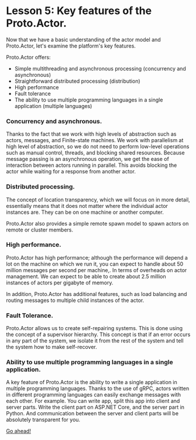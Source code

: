 # Lesson 5: Key features of the Proto.Actor.

Now that we have a basic understanding of the actor model and Proto.Actor, let's examine the platform's key features.

Proto.Actor offers:

- Simple multithreading and asynchronous processing (concurrency and asynchronous)
- Straightforward distributed processing (distribution)
- High performance
- Fault tolerance
- The ability to use multiple programming languages in a single application (multiple languages)

### Concurrency and asynchronous.

Thanks to the fact that we work with high levels of abstraction such as actors, messages, and Finite-state machines. We work with parallelism at high level of abstraction, so we do not need to perform low-level operations such as manual control, threads, and blocking shared resources. Because message passing is an asynchronous operation, we get the ease of interaction between actors running in parallel. This avoids blocking the actor while waiting for a response from another actor.

### Distributed processing.

The concept of location transparency, which we will focus on in more detail, essentially means that it does not matter where the individual actor instances are. They can be on one machine or another computer. 

Proto.Actor also provides a simple remote spawn model to spawn actors on remote or cluster members.

### High performance.

Proto.Actor has high performance; although the performance will depend a lot on the machine on which we run it, you can expect to handle about 50 million messages per second per machine,. In terms of overheads on actor management. We can expect to be able to create about 2.5 million instances of actors per gigabyte of memory.

In addition, Proto.Actor has additional features, such as load balancing and routing messages to multiple child instances of the actor.

### Fault Tolerance.

Proto.Actor allows us to create self-repairing systems. This is done using the concept of a supervisor hierarchy. This concept is that if an error occurs in any part of the system, we isolate it from the rest of the system and tell the system  how to make self-recover.

### Ability to use multiple programming languages in a single application.

A key feature of Proto.Actor is the ability to write a single application in multiple programming languages. Thanks to the use of gRPC, actors written in different programming languages can easily exchange messages with each other. For example. You can write app, split this app into client and server parts. Write the client part on ASP.NET Core, and the server part in Python. And communication between the server and client parts will be absolutely transparent for you.

[Go ahead!](../lesson-6)

